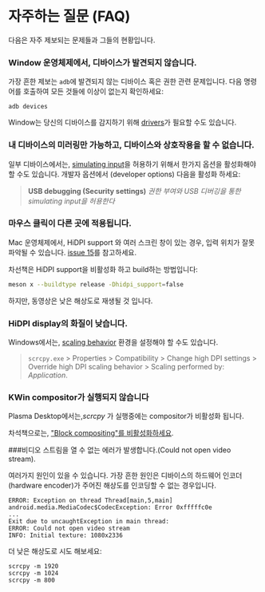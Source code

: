 # 자주하는 질문 (FAQ)

다음은 자주 제보되는 문제들과 그들의 현황입니다.


### Window 운영체제에서, 디바이스가 발견되지 않습니다.

가장 흔한 제보는 `adb`에 발견되지 않는 디바이스 혹은 권한 관련 문제입니다.
다음 명령어를 호출하여 모든 것들에 이상이 없는지 확인하세요:

    adb devices

Window는 당신의 디바이스를 감지하기 위해 [drivers]가 필요할 수도 있습니다.

[drivers]: https://developer.android.com/studio/run/oem-usb.html


### 내 디바이스의 미러링만 가능하고, 디바이스와 상호작용을 할 수 없습니다.

일부 디바이스에서는, [simulating input]을 허용하기 위해서 한가지 옵션을 활성화해야 할 수도 있습니다.
개발자 옵션에서 (developer options) 다음을 활성화 하세요:

> **USB debugging (Security settings)**
> _권한 부여와 USB 디버깅을 통한 simulating input을 허용한다_

[simulating input]: https://github.com/Genymobile/scrcpy/issues/70#issuecomment-373286323


### 마우스 클릭이 다른 곳에 적용됩니다.

Mac 운영체제에서, HiDPI support 와 여러 스크린 창이 있는 경우, 입력 위치가 잘못 파악될 수 있습니다.
[issue 15]를 참고하세요.

[issue 15]: https://github.com/Genymobile/scrcpy/issues/15

차선책은 HiDPI support을 비활성화 하고 build하는 방법입니다:

```bash
meson x --buildtype release -Dhidpi_support=false
```

하지만, 동영상은 낮은 해상도로 재생될 것 입니다.


### HiDPI display의 화질이 낮습니다.

Windows에서는, [scaling behavior] 환경을 설정해야 할 수도 있습니다.

> `scrcpy.exe` > Properties > Compatibility > Change high DPI settings >
> Override high DPI scaling behavior > Scaling performed by: _Application_.

[scaling behavior]: https://github.com/Genymobile/scrcpy/issues/40#issuecomment-424466723


### KWin compositor가 실행되지 않습니다

Plasma Desktop에서는,_scrcpy_ 가 실행중에는 compositor가 비활성화 됩니다.

차석책으로는, ["Block compositing"를 비활성화하세요][kwin].

[kwin]: https://github.com/Genymobile/scrcpy/issues/114#issuecomment-378778613


###비디오 스트림을 열 수 없는 에러가 발생합니다.(Could not open video stream).

여러가지 원인이 있을 수 있습니다. 가장 흔한 원인은 디바이스의 하드웨어 인코더(hardware encoder)가
주어진 해상도를 인코딩할 수 없는 경우입니다.

```
ERROR: Exception on thread Thread[main,5,main]
android.media.MediaCodec$CodecException: Error 0xfffffc0e
...
Exit due to uncaughtException in main thread:
ERROR: Could not open video stream
INFO: Initial texture: 1080x2336
```

더 낮은 해상도로 시도 해보세요:

```
scrcpy -m 1920
scrcpy -m 1024
scrcpy -m 800
```
